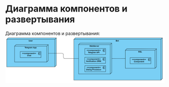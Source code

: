 # Диаграмма компонентов и развертывания

Диаграмма компонентов и развертывания:
![Диаграмма развертывания](../../../Images/Component&Deployment.png)

